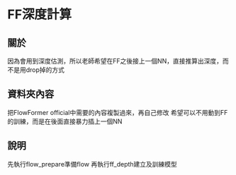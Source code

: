 # FF深度計算

## 關於

因為會用到深度估測，所以老師希望在FF之後接上一個NN，直接推算出深度，而不是用drop掉的方式

## 資料夾內容

把FlowFormer official中需要的內容複製過來，再自己修改
希望可以不用動到FF的訓練，而是在後面直接暴力插上一個NN

## 說明

先執行flow_prepare準備flow
再執行ff_depth建立及訓練模型
